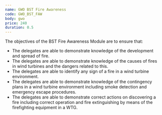 ```yaml
---
name: GWO BST Fire Awareness
code: GWO_BST_FAW
body: gwo
price: 240
duration: 0.5
---
```


The objectives of the BST Fire Awareness Module are to ensure that:

- The delegates are able to demonstrate knowledge of the development and spread of fire.
- The delegates are able to demonstrate knowledge of the causes of fires in wind turbines and the dangers related to this.
- The delegates are able to identify any sign of a fire in a wind turbine environment.
- The delegates are able to demonstrate knowledge of the contingency plans in a wind turbine environment including smoke detection and emergency escape procedures.
- The delegates are able to demonstrate correct actions on discovering a fire including correct operation and fire extinguishing by means of the firefighting equipment in a WTG.
